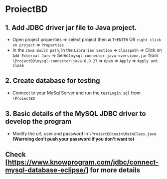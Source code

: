 # ProiectBD

## 1. Add JDBC driver jar file to Java project.

- Open project properties => select project then `ALT+ENTER` OR `right click on project` => `Properties` 
- In the `Java Build path`, in the `Libraries Section` => `Classpath` => Click on `Add External Jars` => Select `mysql-connector-java-<version>.jar` from 
`\ProiectBD\mysql-connector-java-8.0.27` => `Open` => `Apply` => `Apply and Close`

## 2. Create database for testing
- Connect to your MySql Server and run the `testLogin.sql` from `\ProiectBD`

## 3. Basic details of the MySQL JDBC driver to develop the program
- Modify the url, user and password in `\ProiectBD\main\MainClass.java` **(Warrning don't push your password if you don't want to)**

## Check [https://www.knowprogram.com/jdbc/connect-mysql-database-eclipse/] for more details
